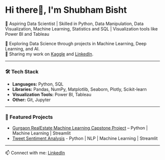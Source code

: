 # Hi there👋,  I'm Shubham Bisht 

🚀 Aspiring Data Scientist | Skilled in Python, Data Manipulation, Data Visualization, Machine Learning, Statistics and SQL | Visualization tools like Power BI and Tableau

🔹 Exploring Data Science through projects in Machine Learning, Deep Learning, and AI.  
🔹 Sharing my work on [Kaggle](https://www.kaggle.com/nihshu) and [LinkedIn](https://www.linkedin.com/in/shubhambisht7/).  

---

### 🛠 Tech Stack
- **Languages:** Python, SQL  
- **Libraries:** Pandas, NumPy, Matplotlib, Seaborn, Plotly, Scikit-learn  
- **Visualization Tools:** Power BI, Tableau  
- **Other:** Git, Jupyter  

---

### 📌 Featured Projects 
- [Gurgaon RealEstate Machine Learning Capstone Project](https://github.com/shubh-nih/Gurgaon-RealEstate-ML-Project) – Python | Machine Learning | Streamlit
- [Tweet Sentiment Analysis](https://github.com/shubh-nih/Tweets-Sentiment-Analysis) - Python | NLP | Machine Learning | Streamlit
---

📫 Connect with me: [LinkedIn](https://www.linkedin.com/in/shubhambisht7/) 
